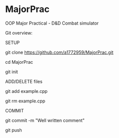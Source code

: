 # MajorPrac
OOP Major Practical -  D&D Combat simulator


Git overview:

SETUP

git clone https://github.com/a1772959/MajorPrac.git

cd MajorPrac

git init


ADD/DELETE files

git add example.cpp

git rm example.cpp


COMMIT

git commit -m "Well written comment"

git push
